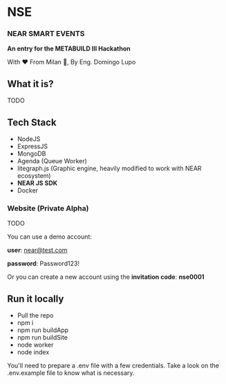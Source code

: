 # NSE
### NEAR SMART EVENTS

**An entry for the METABUILD III Hackathon**

With ❤ From Milan 🍕, By Eng. Domingo Lupo

## What it is?
TODO

## Tech Stack
- NodeJS
- ExpressJS
- MongoDB
- Agenda (Queue Worker)
- litegraph.js (Graphic engine, heavily modified to work with NEAR ecosystem)
- **NEAR JS SDK**
- Docker

### Website (Private Alpha)
TODO

You can use a demo account:

**user**: near@test.com

**password**: Password123!

Or you can create a new account using the **invitation code**: **nse0001**


## Run it locally

- Pull the repo
- npm i
- npm run buildApp
- npm run buildSite
- node worker
- node index

You'll need to prepare a .env file with a few credentials. 
Take a look on the .env.example file
to know what is necessary.